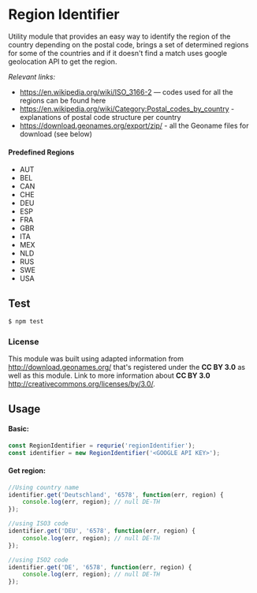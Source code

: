 # Region Identifier

Utility module that provides an easy way to identify the region of the country depending on the postal code, brings a set of determined regions for some of the countries and if it doesn't find a match uses google geolocation API to get the region.

*Relevant links:*
* https://en.wikipedia.org/wiki/ISO_3166-2 — codes used for all the regions can be found here
* https://en.wikipedia.org/wiki/Category:Postal_codes_by_country - explanations of postal code structure per country
* https://download.geonames.org/export/zip/ - all the Geoname files for download (see below)

#### Predefined Regions
- AUT
- BEL
- CAN
- CHE
- DEU
- ESP
- FRA
- GBR
- ITA
- MEX
- NLD
- RUS
- SWE
- USA

## Test
```sh
$ npm test
```

### License
This module was built using adapted information from http://download.geonames.org/ that's registered under the **CC BY 3.0** as well as this module.
Link to more information about **CC BY 3.0** http://creativecommons.org/licenses/by/3.0/.

## Usage

#### Basic:
```javascript
const RegionIdentifier = requrie('regionIdentifier');
const identifier = new RegionIdentifier('<GOOGLE API KEY>');
```
#### Get region:
```javascript
//Using country name
identifier.get('Deutschland', '6578', function(err, region) {
    console.log(err, region); // null DE-TH
});

//using ISO3 code
identifier.get('DEU', '6578', function(err, region) {
    console.log(err, region); // null DE-TH
});

//using ISO2 code
identifier.get('DE', '6578', function(err, region) {
    console.log(err, region); // null DE-TH
});
```
